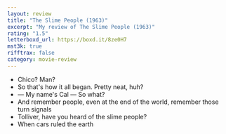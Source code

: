 ```yaml
---
layout: review
title: "The Slime People (1963)"
excerpt: "My review of The Slime People (1963)"
rating: "1.5"
letterboxd_url: https://boxd.it/8ze0H7
mst3k: true
rifftrax: false
category: movie-review
---
```


- Chico? Man?
- So that's how it all began. Pretty neat, huh?
- — My name's Cal — So what?
- And remember people, even at the end of the world, remember those turn signals
- Tolliver, have you heard of the slime people?
- When cars ruled the earth
